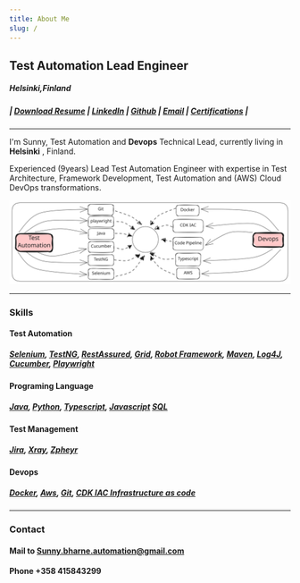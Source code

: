```yaml
---
title: About Me
slug: /
---
```


## Test Automation Lead Engineer

##### Helsinki,Finland

##### | [Download Resume](Resume/TestAutomation_Specialist_SunnyBharne_Helsinki.pdf) | [LinkedIn](https://www.linkedin.com/in/sunnybharne) | [Github](https://github.com/sunnyRavindra) | [Email](mailto:sunny.bharne.automation@gmail.com?subject=Test_Automation_Expert) | [Certifications](https://www.linkedin.com/in/sunnybharne/details/certifications/) |


-----


I'm Sunny, Test Automation and **Devops** Technical Lead, currently living in **Helsinki** , Finland.

Experienced (9years) Lead Test Automation Engineer with expertise in Test
Architecture, Framework Development, Test Automation and (AWS) Cloud DevOps
transformations.

![Banner](./static/Banner.svg)

-----

### Skills 

#### Test Automation
##### [Selenium](https://botcat.org/1Selenium), [TestNG](https://botcat.org/1TestNG), [RestAssured](https://botcat.org/2RestAssured), [Grid](https://botcat.org/2Grid), [Robot Framework](https://botcat.org/Robot-Framework), [Maven](https://botcat.org/2Maven), [Log4J](https://botcat.org/2Log4J), [Cucumber](https://botcat.org/2Log4J), [Playwright](https://botcat.org/)

#### Programing Language
##### [Java](https://botcat.org/ProgramingLanguage/Java), [Python](https://botcat.org/ProgramingLanguage/Python), [Typescript](https://botcat.org/ProgramingLanguage/Typescript), [Javascript](https://botcat.org/ProgramingLanguage/Javascript) [SQL](https://botcat.org/Testing#sql-data-manupulation) 

#### Test Management
##### [Jira](https://botcat.org/3Jira), [Xray](https://botcat.org/3Xray), [Zpheyr](https://botcat.org/2Zpheyr)

#### Devops
##### [Docker](https://botcat.org/3Docker), [Aws](https://botcat.org/3Aws), [Git](https://botcat.org/2Git), [CDK IAC Infrastructure as code](https://botcat.org/3CDK) 


-----

### Contact

#### Mail to Sunny.bharne.automation@gmail.com
#### Phone +358 415843299
